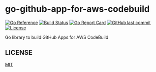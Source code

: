 # go-github-app-for-aws-codebuild

[![Go Reference](https://pkg.go.dev/badge/github.com/suzuki-shunsuke/go-github-app-for-aws-codebuild.svg)](https://pkg.go.dev/github.com/suzuki-shunsuke/go-github-app-for-aws-codebuild)
[![Build Status](https://github.com/suzuki-shunsuke/go-github-app-for-aws-codebuild/workflows/test/badge.svg)](https://github.com/suzuki-shunsuke/go-github-app-for-aws-codebuild/actions)
[![Go Report Card](https://goreportcard.com/badge/github.com/suzuki-shunsuke/go-github-app-for-aws-codebuild)](https://goreportcard.com/report/github.com/suzuki-shunsuke/go-github-app-for-aws-codebuild)
[![GitHub last commit](https://img.shields.io/github/last-commit/suzuki-shunsuke/go-github-app-for-aws-codebuild.svg)](https://github.com/suzuki-shunsuke/go-github-app-for-aws-codebuild)
[![License](http://img.shields.io/badge/license-mit-blue.svg?style=flat-square)](https://raw.githubusercontent.com/suzuki-shunsuke/go-github-app-for-aws-codebuild/main/LICENSE)

Go library to build GitHub Apps for AWS CodeBuild

## LICENSE

[MIT](LICENSE)
